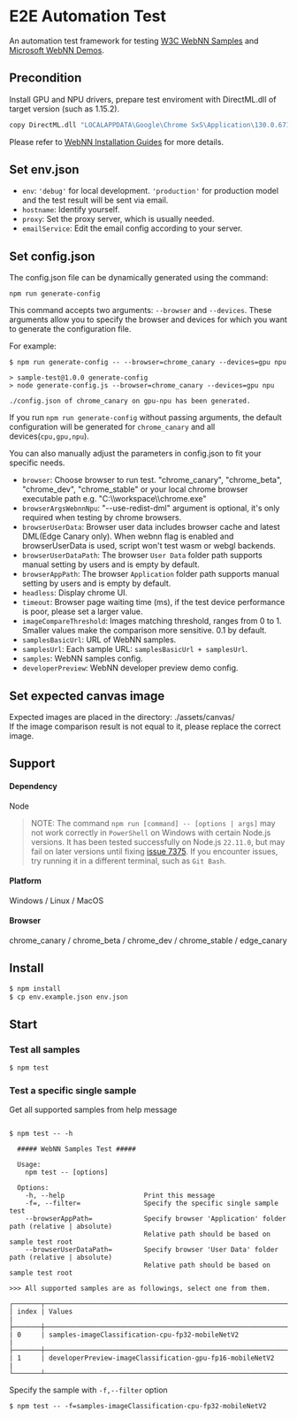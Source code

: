 # E2E Automation Test

An automation test framework for testing [W3C WebNN Samples](https://github.com/webmachinelearning/webnn-samples) and [Microsoft WebNN Demos](https://microsoft.github.io/webnn-developer-preview/).

## Precondition

Install GPU and NPU drivers, prepare test enviroment with DirectML.dll of target version (such as 1.15.2).

```sh
copy DirectML.dll "LOCALAPPDATA\Google\Chrome SxS\Application\130.0.6715.0\"
```

Please refer to [WebNN Installation Guides](https://github.com/webmachinelearning/webnn-samples#webnn-installation-guides) for more details.

## Set env.json

- `env`: `'debug'` for local development. `'production'` for production model and the test result will be sent via email.
- `hostname`: Identify yourself.
- `proxy`: Set the proxy server, which is usually needed.
- `emailService`: Edit the email config according to your server.

## Set config.json

The config.json file can be dynamically generated using the command:

```shell
npm run generate-config
```

This command accepts two arguments: `--browser` and `--devices`. These arguments allow you to specify the browser and devices for which you want to generate the configuration file.

For example:

```shell
$ npm run generate-config -- --browser=chrome_canary --devices=gpu npu

> sample-test@1.0.0 generate-config
> node generate-config.js --browser=chrome_canary --devices=gpu npu

./config.json of chrome_canary on gpu-npu has been generated.
```

If you run `npm run generate-config` without passing arguments, the default configuration will be generated for `chrome_canary` and all devices(`cpu,gpu,npu`).

You can also manually adjust the parameters in config.json to fit your specific needs.

- `browser`: Choose browser to run test. "chrome_canary", "chrome_beta", "chrome_dev", "chrome_stable" or your local chrome browser executable path e.g. "C:\\\\workspace\\\\chrome.exe"
- `browserArgsWebnnNpu`: "--use-redist-dml" argument is optional, it's only required when testing by chrome browsers.
- `browserUserData`: Browser user data includes browser cache and latest DML(Edge Canary only). When webnn flag is enabled and browserUserData is used, script won't test wasm or webgl backends.
- `browserUserDataPath`: The browser `User Data` folder path supports manual setting by users and is empty by default.
- `browserAppPath`: The browser `Application` folder path supports manual setting by users and is empty by default.
- `headless`: Display chrome UI.
- `timeout`: Browser page waiting time (ms), if the test device performance is poor, please set a larger value.
- `imageCompareThreshold`: Images matching threshold, ranges from 0 to 1. Smaller values make the comparison more sensitive. 0.1 by default.
- `samplesBasicUrl`: URL of WebNN samples.
- `samplesUrl`: Each sample URL: `samplesBasicUrl + samplesUrl`.
- `samples`: WebNN samples config.
- `developerPreview`: WebNN developer preview demo config.

## Set expected canvas image

Expected images are placed in the directory: ./assets/canvas/  
If the image comparison result is not equal to it, please replace the correct image.

## Support

#### Dependency

Node

> NOTE: The command `npm run [command] -- [options | args]` may not work correctly in `PowerShell` on Windows with certain Node.js versions. It has been tested successfully on Node.js `22.11.0`, but may fail on later versions until fixing [issue 7375](https://github.com/npm/cli/issues/7375). If you encounter issues, try running it in a different terminal, such as `Git Bash`.

#### Platform

Windows / Linux / MacOS

#### Browser

chrome_canary / chrome_beta / chrome_dev / chrome_stable / edge_canary

## Install

```sh
$ npm install
$ cp env.example.json env.json
```

## Start

### Test all samples

```sh
$ npm test
```

### Test a specific single sample

Get all supported samples from help message

```shell

$ npm test -- -h

  ##### WebNN Samples Test #####

  Usage:
    npm test -- [options]

  Options:
    -h, --help                    Print this message
    -f=, --filter=                Specify the specific single sample test
    --browserAppPath=             Specify browser 'Application' folder path (relative | absolute)
                                  Relative path should be based on sample test root
    --browserUserDataPath=        Specify browser 'User Data' folder path (relative | absolute)
                                  Relative path should be based on sample test root

>>> All supported samples are as followings, select one from them.

┌───────┬──────────────────────────────────────────────────────────────┐
│ index | Values                                                       |
├───────┼──────────────────────────────────────────────────────────────┤
| 0     | samples-imageClassification-cpu-fp32-mobileNetV2             |
├───────┼──────────────────────────────────────────────────────────────┤
| 1     | developerPreview-imageClassification-gpu-fp16-mobileNetV2    |
└───────┴──────────────────────────────────────────────────────────────┘

```

Specify the sample with `-f,--filter` option

```shell
$ npm test -- -f=samples-imageClassification-cpu-fp32-mobileNetV2
```
